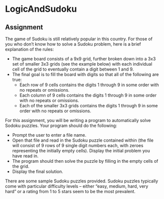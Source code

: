 # LogicAndSudoku

Assignment
-----------

The game of Sudoku is still relatively popular in this country. For those of you who don’t know how to solve a Sudoku problem, here is a brief explanation of the rules:
- The game board consists of a 9x9 grid, further broken down into a 3x3 set of smaller
3x3 grids (see the example below) with each individual cell of the grid to eventually
contain a digit between 1 and 9.
- The final goal is to fill the board with digits so that all of the following are true:
  - Each row of 9 cells contains the digits 1 through 9 in some order with no repeats or omissions.
  - Each column of 9 cells contains the digits 1 through 9 in some order with no repeats or omissions.
  - Each of the smaller 3x3 grids contains the digits 1 through 9 in some order with no repeats or omissions.

For this assignment, you will be writing a program to automatically solve Sodoku puzzles. Your program should do the following:
- Prompt the user to enter a file name.
- Open that file and read in the Sudoku puzzle contained within (the file will consist of
9 rows of 9 single digit numbers each, with zeroes representing the initially empty
cells). Display the initial problem you have read in.
- The program should then solve the puzzle by filling in the empty cells of the grid.
- Display the final solution.

There are some sample Sudoku puzzles provided. Sudoku puzzles typically come with particular difficulty levels – either “easy, medium, hard, very hard” or a rating from 1 to 5 stars seem to be the most prevalent. 
